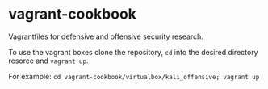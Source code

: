 # vagrant-cookbook
Vagrantfiles for defensive and offensive security research.

To use the vagrant boxes clone the repository, `cd` into the desired directory resorce and `vagrant up`.

For example:
`cd vagrant-cookbook/virtualbox/kali_offensive; vagrant up`
